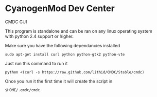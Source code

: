 CyanogenMod Dev Center
==========

CMDC GUI

This program is standalone and can be ran on any linux operating system with python 2.4 support or higher.

Make sure you have the following dependancies installed

    sudo apt-get install curl python python-gtk2 python-vte

Just run this command to run it

    python <(curl -s https://raw.github.com/lithid/CMDC/Stable/cmdc)

Once you run it the first time it will create the script in

    $HOME/.cmdc/cmdc
